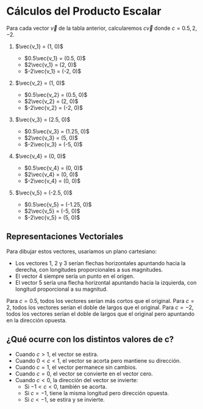 # Cálculos del Producto Escalar

Para cada vector $\vec{v}$ de la tabla anterior, calcularemos $c\vec{v}$ donde $c = 0.5, 2, -2$.

1. $\vec{v_1} = (1, 0)$
   - $0.5\vec{v_1} = (0.5, 0)$
   - $2\vec{v_1} = (2, 0)$
   - $-2\vec{v_1} = (-2, 0)$

2. $\vec{v_2} = (1, 0)$
   - $0.5\vec{v_2} = (0.5, 0)$
   - $2\vec{v_2} = (2, 0)$
   - $-2\vec{v_2} = (-2, 0)$

3. $\vec{v_3} = (2.5, 0)$
   - $0.5\vec{v_3} = (1.25, 0)$
   - $2\vec{v_3} = (5, 0)$
   - $-2\vec{v_3} = (-5, 0)$

4. $\vec{v_4} = (0, 0)$
   - $0.5\vec{v_4} = (0, 0)$
   - $2\vec{v_4} = (0, 0)$
   - $-2\vec{v_4} = (0, 0)$

5. $\vec{v_5} = (-2.5, 0)$
   - $0.5\vec{v_5} = (-1.25, 0)$
   - $2\vec{v_5} = (-5, 0)$
   - $-2\vec{v_5} = (5, 0)$

## Representaciones Vectoriales

Para dibujar estos vectores, usaríamos un plano cartesiano:

- Los vectores 1, 2 y 3 serían flechas horizontales apuntando hacia la derecha, con longitudes proporcionales a sus magnitudes.
- El vector 4 siempre sería un punto en el origen.
- El vector 5 sería una flecha horizontal apuntando hacia la izquierda, con longitud proporcional a su magnitud.

Para $c = 0.5$, todos los vectores serían más cortos que el original.
Para $c = 2$, todos los vectores serían el doble de largos que el original.
Para $c = -2$, todos los vectores serían el doble de largos que el original pero apuntando en la dirección opuesta.

## ¿Qué ocurre con los distintos valores de c?

- Cuando $c > 1$, el vector se estira.
- Cuando $0 < c < 1$, el vector se acorta pero mantiene su dirección.
- Cuando $c = 1$, el vector permanece sin cambios.
- Cuando $c = 0$, el vector se convierte en el vector cero.
- Cuando $c < 0$, la dirección del vector se invierte:
  - Si $-1 < c < 0$, también se acorta.
  - Si $c = -1$, tiene la misma longitud pero dirección opuesta.
  - Si $c < -1$, se estira y se invierte.
